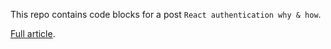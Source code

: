This repo contains code blocks for a post `React authentication why & how`.

[Full article](https://www.newline.co/@icrosil/react-authentication-why-and-how--253812b8).

